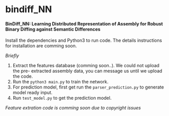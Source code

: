 # bindiff_NN

#### BinDiff_NN: Learning Distributed Representation of Assembly for Robust Binary Diffing against Semantic Differences

Install the dependencies and Python3 to run code. The details instructions for
installation are comming soon. 

*Briefly*
1. Extract the features database (comming soon..). We could not upload the pre-
   extracted assembly data, you can message us until we upload the code. 
2. Run the `python3 main.py` to train the network.
3. For prediction model, first get run the `parser_prediction.py` to generate
   model ready input. 
4. Run `test_model.py` to get the prediction model. 


*Feature extration code is comming soon due to copyright issues*

